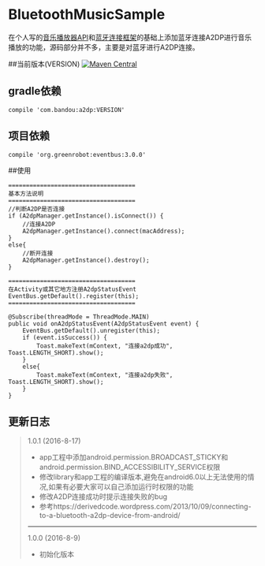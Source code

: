# BluetoothMusicSample
在个人写的[音乐播放器API](https://github.com/ALonelyTraveler/MusicLibrarySample)和[蓝牙连接框架](https://github.com/ALonelyTraveler/BluetoothLibrarySample)的基础上添加蓝牙连接A2DP进行音乐播放的功能，源码部分并不多，主要是对蓝牙进行A2DP连接。

##当前版本(VERSION)
[![Maven Central](https://img.shields.io/badge/VERSION-1.0.0-orange.svg)](https://bintray.com/gcssloop/maven/sutil/view)

## gradle依赖

	compile 'com.bandou:a2dp:VERSION'
	
## 项目依赖

	compile 'org.greenrobot:eventbus:3.0.0'
	
##使用

	====================================
	基本方法说明
	====================================
	//判断A2DP是否连接
	if (A2dpManager.getInstance().isConnect()) {
		//连接A2DP
		A2dpManager.getInstance().connect(macAddress);
	}
	else{
		//断开连接
		A2dpManager.getInstance().destroy();
	}
	
	====================================
	在Activity或其它地方注册A2dpStatusEvent
	EventBus.getDefault().register(this);
	====================================
	
	@Subscribe(threadMode = ThreadMode.MAIN)
    public void onA2dpStatusEvent(A2dpStatusEvent event) {
        EventBus.getDefault().unregister(this);
        if (event.isSuccess()) {
            Toast.makeText(mContext, "连接a2dp成功", Toast.LENGTH_SHORT).show();
        }
        else{
            Toast.makeText(mContext, "连接a2dp失败", Toast.LENGTH_SHORT).show();
        }
    }

## 更新日志

>
>1.0.1 (2016-8-17)
>
>* app工程中添加android.permission.BROADCAST_STICKY和android.permission.BIND_ACCESSIBILITY_SERVICE权限
>* 修改library和app工程的编译版本,避免在android6.0以上无法使用的情况,如果有必要大家可以自己添加运行时权限的功能
>* 修改A2DP连接成功时提示连接失败的bug
>* 参考https://derivedcode.wordpress.com/2013/10/09/connecting-to-a-bluetooth-a2dp-device-from-android/
>--------------------------------------
>
>1.0.0 (2016-8-9)
>
>* 初始化版本
>
